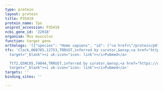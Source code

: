 ```yaml
---
type: protein
layout: protein
title: P35419
protein_name: Tpo
uniprot_accession: P35419
ncbi_gene_id: '22018'
organism: Mus musculus
function: target gene
orthologs: '[{"species": "Homo sapiens", "id": ["<a href=\"/protein/p07202\">P07202</a>"]}, {"species": "Rattus norvegicus", "id": ["F1LN48"]}]'
tfs: 'Clock,O08785,12753,TRRUST,inferred by curator,&ensp;<a href="https://www.ncbi.nlm.nih.gov/pubmed/?term=29087512%5Buid%5D+OR+22284746%5Buid%5D"
  target="_blank"><i uk-icon="icon: link"></i>Pubmed</a>

  Ttf2,Q5NC05,74044,TRRUST,inferred by curator,&ensp;<a href="https://www.ncbi.nlm.nih.gov/pubmed/?term=9214635%5Buid%5D+OR+29087512%5Buid%5D"
  target="_blank"><i uk-icon="icon: link"></i>Pubmed</a>'
targets: ''
binding_sites: ''

---
```

